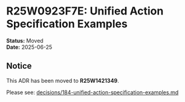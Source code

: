 # R25W0923F7E: Unified Action Specification Examples

<!-- @adr_serial R25W0923F7E -->

**Status:** Moved  
**Date:** 2025-06-25  

## Notice

This ADR has been moved to **R25W1421349**.

Please see: [decisions/184-unified-action-specification-examples.md](./184-unified-action-specification-examples.md)
